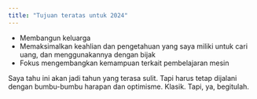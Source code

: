 ```yaml
---
title: "Tujuan teratas untuk 2024"
---
```


- Membangun keluarga
- Memaksimalkan keahlian dan pengetahuan yang saya miliki untuk cari uang, dan menggunakannya dengan bijak
- Fokus mengembangkan kemampuan terkait pembelajaran mesin

Saya tahu ini akan jadi tahun yang terasa sulit. Tapi harus tetap dijalani dengan bumbu-bumbu harapan dan optimisme. Klasik. Tapi, ya, begitulah.


